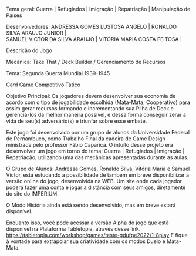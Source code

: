 Tema geral: Guerra | Refugiados | Imigração | Repatriação | Manipulação de Países

Desenvolvedores:
ANDRESSA GOMES LUSTOSA ANGELO | 
RONALDO SILVA ARAUJO JUNIOR |  
SAMUEL VICTOR DA SILVA ARAUJO | 
VITÓRIA MARIA COSTA FEITOSA | 


Descrição do Jogo

Mecânica: 
Take That / Deck Builder / Gerenciamento de Recursos

Tema: 
Segunda Guerra Mundial 1939-1945

Card Game Competitivo Tático

Objetivo Principal: Os jogadores devem desenvolver sua economia de acordo com o tipo de  jogabilidade escolhida (Mata-Mata, Cooperativo) para assim gerar recursos formando e incrementando sua Pilha de Deck e gerenciá-los da melhor maneira possível, e dessa forma conseguir zerar a vida de seu(s) adversário(s) e triunfar sobre esse embate.

Este jogo foi desenvolvido por um grupo de alunos da Universidade Federal de Pernambuco, como Trabalho Final da cadeira de Game Design ministrada pelo professor Fábio Caparica. O intuito desse projeto era desenvolver um jogo em torno do tema: Guerra | Refugiados | Imigração | Repatriação, utilizando uma das mecânicas apresentadas durante as aulas. 

O Grupo de Alunos: Andressa Gomes, Ronaldo Silva, Vitória Maria e Samuel Victor, está estudando a possibilidade de também em  breve disponibilizar a versão online do jogo, desenvolvida na WEB. Um site onde cada jogador poderá fazer uma conta e jogar à distância com seus amigos, diretamente do site do IMPERIUM.

O Modo História ainda está sendo desenvolvido, mas em breve estará disponível.

Enquanto isso, você pode acessar a versão Alpha do jogo  que está disponível na Plataforma Tabletopia, através desse link. https://tabletopia.com/workshop/games/teste-gdufpe2022/1-8play
E fique à vontade para extrapolar sua criatividade com os modos Duelo e Mata-Mata.

